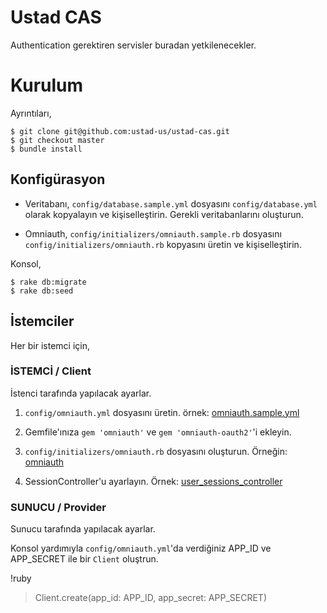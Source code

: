 # Ustad CAS

Authentication gerektiren servisler buradan yetkilenecekler.

# Kurulum

Ayrıntıları,

    $ git clone git@github.com:ustad-us/ustad-cas.git
    $ git checkout master
    $ bundle install

## Konfigürasyon

- Veritabanı, `config/database.sample.yml` dosyasını `config/database.yml` olarak
kopyalayın ve kişiselleştirin. Gerekli veritabanlarını oluşturun.

- Omniauth, `config/initializers/omniauth.sample.rb` dosyasını
  `config/initializers/omniauth.rb` kopyasını üretin ve kişiselleştirin.

Konsol,

    $ rake db:migrate
    $ rake db:seed

## İstemciler

Her bir istemci için,

### İSTEMCİ / Client

İstenci tarafında yapılacak ayarlar.

1. `config/omniauth.yml` dosyasını üretin. örnek:
   [omniauth.sample.yml](https://gist.github.com/71b66aa9693aa2e78260)

2. Gemfile'ınıza `gem 'omniauth'` ve `gem 'omniauth-oauth2'`'i ekleyin.

3. `config/initializers/omniauth.rb` dosyasını oluşturun. Örneğin: [omniauth](https://gist.github.com/ca7be91e6541b1fa4368)

4. SessionController'u ayarlayın. Örnek:
   [user_sessions_controller](https://gist.github.com/039d73fc7b2a37f57536)

### SUNUCU / Provider

Sunucu tarafında yapılacak ayarlar.

Konsol yardımıyla `config/omniauth.yml`'da verdiğiniz APP_ID ve APP_SECRET ile
bir `Client` oluştrun.

   !ruby
   > Client.create(app_id: APP_ID, app_secret: APP_SECRET)
